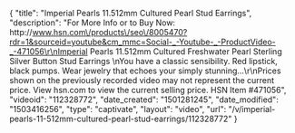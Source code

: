 {
    "title": "Imperial Pearls 11.512mm Cultured Pearl Stud Earrings",
    "description": "For More Info or to Buy Now: http:\/\/www.hsn.com\/products\/seo\/8005470?rdr=1&sourceid=youtube&cm_mmc=Social-_-Youtube-_-ProductVideo-_-471056\r\nImperial Pearls 11.512mm Cultured Freshwater Pearl Sterling Silver Button Stud Earrings \nYou have a classic sensibility. Red lipstick, black pumps. Wear jewelry that echoes your simply stunning...\r\nPrices shown on the previously recorded video may not represent the current price.  View hsn.com to view the current selling price. HSN Item #471056",
    "videoid": "112328772",
    "date_created": "1501281245",
    "date_modified": "1503416256",
    "type": "captivate",
    "layout": "video",
    "url": "\/v\/imperial-pearls-11-512mm-cultured-pearl-stud-earrings\/112328772"
}
